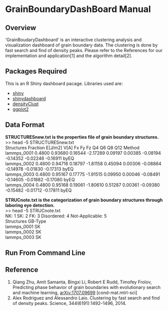 <h1>
GrainBoundaryDashBoard Manual
</h1>

<h2> 
Overview
</h2>
<p>
'GrainBoudaryDashboard' is an interactive clustering analysis and visualization dashboard of grain boundary data. The clustering is done by fast search and find of density peaks. Please refer to the References for our implementation and application[1] and the algorithm detail[2].
</p>

<h2> 
Packages Required
</h2>
<p>
This is an R Shiny dashboard pacage. Libraries used are:
<ul>
  <li> <a href="https://cran.r-project.org/web/packages/shiny/index.html"> shiny </a> </li>
  <li> <a href="https://rstudio.github.io/shinydashboard/"> shinydashboard </a> </li>
  <li> <a href="https://cran.r-project.org/web/packages/densityClust/index.html"> densityClust </a> </li>
  <li> <a href="http://ggplot2.org/"> ggplot2 </a> </li>
</ul>
</p>

<h2>
Data Format
</h2>
<p>
<b>STRUCTURESnew.txt is the properties file of grain boundary structures.</b><br>
>> head -5 STRUCTURESnew.txt<br>
Structures   Fraction     E[J/m2]      V[A]         Fx           Fy           Fz           Q4           Q6           Q8           Q12          Method<br>
lammps_0001  0.4800       0.93680      0.16544      -2.17289     0.09197      0.00385      -0.08194     -0.14352     -0.02246     -0.16911     byEQ<br>
lammps_0002  0.4800       0.94716      0.18797      -1.81158     0.45094      0.00306      -0.08864     -0.14978     -0.01830     -0.17313     byEQ<br>
lammps_0003  0.4800       0.95167      0.17775      -1.91515     0.09950      0.00046      -0.08491     -0.14605     -0.01882     -0.17080     byEQ<br>
lammps_0004  0.4800       0.95168      0.19061      -1.80610     0.51287      0.00361      -0.09380     -0.15482     -0.01712     -0.17811     byEQ<br>
</p>
<p>
<b>STRUCnote.txt is the categorization of grain boundary structures through laboring eye detection.</b><br>
>> head -5 STRUCnote.txt<br>
NK: 1 SK: 2 FK: 3 Disordered: 4 Not-Applicable: 5<br>
Structures   GB-Type<br>
lammps_0001    SK<br>
lammps_0002    SK<br>
lammps_0003    SK<br>
</p>

<h2> 
Run From Command Line
</h2>

<h2>
Reference
</h2>
<p>
<ol>
  <li> Qiang Zhu, Amit Samanta, Bingxi Li, Robert E Rudd, Timofey Frolov, Predicting phase behavior of grain boundaries with evolutionary search and machine learning, <a href="https://arxiv.org/abs/1707.09699">arXiv:1707.09699</a> [cond-mat.mtrl-sci] </li>
  <li> Alex Rodriguez and Alessandro Laio. Clustering by fast search and find of density peaks. Science, 344(6191):1492–1496, 2014. </li>
</ol>
</p>
